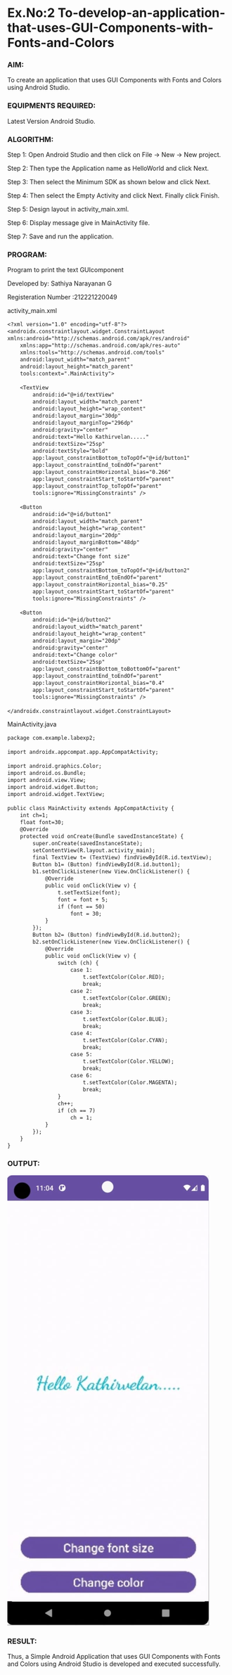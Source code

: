 # Ex.No:2 To-develop-an-application-that-uses-GUI-Components-with-Fonts-and-Colors

### AIM:
To create an application that uses GUI Components with Fonts and Colors using Android Studio.

### EQUIPMENTS REQUIRED:

Latest Version Android Studio.

### ALGORITHM:
Step 1: Open Android Studio and then click on File -> New -> New project.

Step 2: Then type the Application name as HelloWorld and click Next.

Step 3: Then select the Minimum SDK as shown below and click Next.

Step 4: Then select the Empty Activity and click Next. Finally click Finish.

Step 5: Design layout in activity_main.xml.

Step 6: Display message give in MainActivity file.

Step 7: Save and run the application.

### PROGRAM:

Program to print the text GUIcomponent

Developed by: Sathiya Narayanan G

Registeration Number :212221220049

activity_main.xml
```
<?xml version="1.0" encoding="utf-8"?>
<androidx.constraintlayout.widget.ConstraintLayout xmlns:android="http://schemas.android.com/apk/res/android"
    xmlns:app="http://schemas.android.com/apk/res-auto"
    xmlns:tools="http://schemas.android.com/tools"
    android:layout_width="match_parent"
    android:layout_height="match_parent"
    tools:context=".MainActivity">

    <TextView
        android:id="@+id/textView"
        android:layout_width="match_parent"
        android:layout_height="wrap_content"
        android:layout_margin="30dp"
        android:layout_marginTop="296dp"
        android:gravity="center"
        android:text="Hello Kathirvelan....."
        android:textSize="25sp"
        android:textStyle="bold"
        app:layout_constraintBottom_toTopOf="@+id/button1"
        app:layout_constraintEnd_toEndOf="parent"
        app:layout_constraintHorizontal_bias="0.266"
        app:layout_constraintStart_toStartOf="parent"
        app:layout_constraintTop_toTopOf="parent"
        tools:ignore="MissingConstraints" />

    <Button
        android:id="@+id/button1"
        android:layout_width="match_parent"
        android:layout_height="wrap_content"
        android:layout_margin="20dp"
        android:layout_marginBottom="48dp"
        android:gravity="center"
        android:text="Change font size"
        android:textSize="25sp"
        app:layout_constraintBottom_toTopOf="@+id/button2"
        app:layout_constraintEnd_toEndOf="parent"
        app:layout_constraintHorizontal_bias="0.25"
        app:layout_constraintStart_toStartOf="parent"
        tools:ignore="MissingConstraints" />

    <Button
        android:id="@+id/button2"
        android:layout_width="match_parent"
        android:layout_height="wrap_content"
        android:layout_margin="20dp"
        android:gravity="center"
        android:text="Change color"
        android:textSize="25sp"
        app:layout_constraintBottom_toBottomOf="parent"
        app:layout_constraintEnd_toEndOf="parent"
        app:layout_constraintHorizontal_bias="0.4"
        app:layout_constraintStart_toStartOf="parent"
        tools:ignore="MissingConstraints" />

</androidx.constraintlayout.widget.ConstraintLayout>
```

MainActivity.java
```
package com.example.labexp2;

import androidx.appcompat.app.AppCompatActivity;

import android.graphics.Color;
import android.os.Bundle;
import android.view.View;
import android.widget.Button;
import android.widget.TextView;

public class MainActivity extends AppCompatActivity {
    int ch=1;
    float font=30;
    @Override
    protected void onCreate(Bundle savedInstanceState) {
        super.onCreate(savedInstanceState);
        setContentView(R.layout.activity_main);
        final TextView t= (TextView) findViewById(R.id.textView);
        Button b1= (Button) findViewById(R.id.button1);
        b1.setOnClickListener(new View.OnClickListener() {
            @Override
            public void onClick(View v) {
                t.setTextSize(font);
                font = font + 5;
                if (font == 50)
                    font = 30;
            }
        });
        Button b2= (Button) findViewById(R.id.button2);
        b2.setOnClickListener(new View.OnClickListener() {
            @Override
            public void onClick(View v) {
                switch (ch) {
                    case 1:
                        t.setTextColor(Color.RED);
                        break;
                    case 2:
                        t.setTextColor(Color.GREEN);
                        break;
                    case 3:
                        t.setTextColor(Color.BLUE);
                        break;
                    case 4:
                        t.setTextColor(Color.CYAN);
                        break;
                    case 5:
                        t.setTextColor(Color.YELLOW);
                        break;
                    case 6:
                        t.setTextColor(Color.MAGENTA);
                        break;
                }
                ch++;
                if (ch == 7)
                    ch = 1;
            }
        });
    }
}
```

### OUTPUT:

![](https://github.com/KATHIR1611/mad-2/blob/main/WhatsApp%20Image%202023-06-03%20at%2011.16.39%20PM.jpeg)

### RESULT:

Thus, a Simple Android Application that uses GUI Components with Fonts and Colors using Android Studio is developed and executed successfully.
